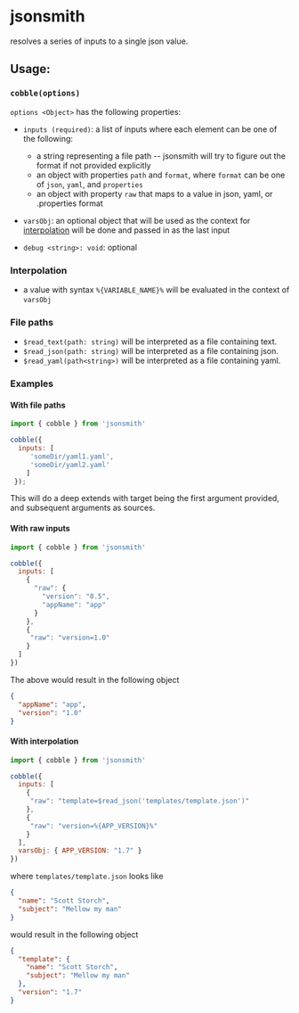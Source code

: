 # jsonsmith

resolves a series of inputs to a single json value.

## Usage:

### `cobble(options)`
`options <Object>` has the following properties:
  
- `inputs (required)`: a list of inputs where each element can be one of the following:
  - a string representing a file path -- jsonsmith will try to figure out the format if not provided explicitly
  - an object with properties `path` and `format`, where `format` can be one of `json`, `yaml`, and `properties`
  - an object with property `raw` that maps to a value in json, yaml, or .properties format

- `varsObj`: an optional object that will be used as the context for [interpolation](#interpolation) will be done and passed in as the last input

- `debug <string>: void`: optional

### Interpolation
  - a value with syntax `%{VARIABLE_NAME}%` will be evaluated in the context of `varsObj`
  
### File paths  
  - `$read_text(path: string)` will be interpreted as a file containing text.
  - `$read_json(path: string)` will be interpreted as a file containing json.
  - `$read_yaml(path<string>)` will be interpreted as a file containing yaml.

### Examples

#### With file paths
```javascript
import { cobble } from 'jsonsmith'

cobble({
  inputs: [
     'someDir/yaml1.yaml',
     'someDir/yaml2.yaml'
    ]
 });
```
This will do a deep extends with target being the first argument provided, and subsequent arguments as sources.

#### With raw inputs
```javascript
import { cobble } from 'jsonsmith'

cobble({
  inputs: [
    {
      "raw": {
        "version": "0.5",
        "appName": "app"
      }
    },
    {
     "raw": "version=1.0"
    }
  ]
})
```
The above would result in the following object
```json
{
  "appName": "app",
  "version": "1.0"
}
```

#### With interpolation

```javascript
import { cobble } from 'jsonsmith'

cobble({
  inputs: [
    {
     "raw": "template=$read_json('templates/template.json')"
    },
    {
     "raw": "version=%{APP_VERSION}%"
    }
  ],
  varsObj: { APP_VERSION: "1.7" }
})
```

where `templates/template.json` looks like
```json
{
  "name": "Scott Storch",
  "subject": "Mellow my man"
}
```

would result in the following object

```json
{
  "template": {
    "name": "Scott Storch",
    "subject": "Mellow my man"
  },
  "version": "1.7"
}
```
